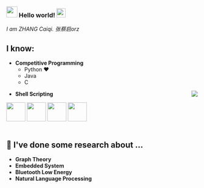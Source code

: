 ### <img src="https://github.com/rajput2107/rajput2107/blob/master/Assets/Hi.gif" width="29px"> Hello world!&nbsp;<img src="https://github.com/rajput2107/rajput2107/blob/master/Assets/Earth.gif" width="24px">
<em>I am ZHANG Caiqi. 张蔡启orz</em>
 <br/>
## I know: 
- **Competitive Programming**
	- Python ❤️
	- Java
	- C

<img align="right" src="https://github.com/rajput2107/rajput2107/blob/master/Assets/Developer.gif"/>
<!-- 
- **Web Development**
	- HTML, CSS and Javascript :white_check_mark: -->

- **Shell Scripting**


<code><a href="https://www.python.org/" target="_blank"><img height="50" src="https://www.vectorlogo.zone/logos/python/python-ar21.svg"></a></code>
<code><a href="https://www.linux.org/" target="_blank"><img height="50" src="https://www.vectorlogo.zone/logos/linux/linux-ar21.svg"></a></code>
<code><a href="https://reactjs.org/" target="_blank"><img height="50" src="https://www.vectorlogo.zone/logos/reactjs/reactjs-ar21.svg"></a></code>
<code><a href="https://www.docker.com/" target="_blank"><img height="50" src="https://www.vectorlogo.zone/logos/docker/docker-official.svg"></a></code>
<br/><br/>

## 🌱 I've done some research about ...
- **Graph Theory**
- **Embedded System**
- **Bluetooth Low Energy**
- **Natural Language Processing**
 
<br/>
  <br/>



</p>
<br/>

